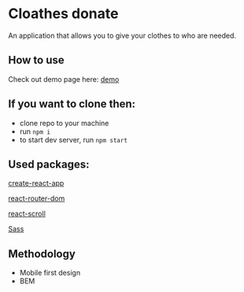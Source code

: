 # Cloathes donate

An application that allows you to give your clothes to who are needed.

## How to use

Check out demo page here: [demo](https://cloathes-donate.netlify.app/)

## If you want to clone then:

- clone repo to your machine
- run `npm i`
- to start dev server, run `npm start`

## Used packages:

[create-react-app](https://www.npmjs.com/package/create-react-app)

[react-router-dom](https://www.npmjs.com/package/react-router-dom)

[react-scroll](https://www.npmjs.com/package/react-scroll)

[Sass](https://www.npmjs.com/package/sass)

## Methodology

- Mobile first design
- BEM
